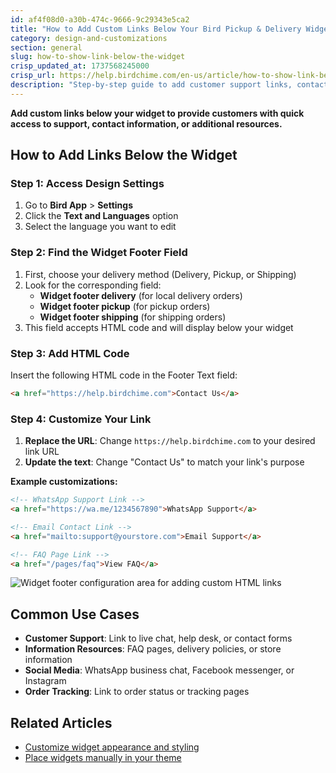 ```yaml
---
id: af4f08d0-a30b-474c-9666-9c29343e5ca2
title: "How to Add Custom Links Below Your Bird Pickup & Delivery Widget"
category: design-and-customizations
section: general
slug: how-to-show-link-below-the-widget
crisp_updated_at: 1737568245000
crisp_url: https://help.birdchime.com/en-us/article/how-to-show-link-below-the-widget-1v7vc8v/
description: "Step-by-step guide to add customer support links, contact forms, and external resources below your Bird Pickup & Delivery widget. Includes HTML code examples and customization options."
---
```


**Add custom links below your widget to provide customers with quick access to support, contact information, or additional resources.**

## How to Add Links Below the Widget

### Step 1: Access Design Settings

1. Go to **Bird App** > **Settings**
2. Click the **Text and Languages** option
3. Select the language you want to edit

### Step 2: Find the Widget Footer Field

1. First, choose your delivery method (Delivery, Pickup, or Shipping)
2. Look for the corresponding field:
   - **Widget footer delivery** (for local delivery orders)
   - **Widget footer pickup** (for pickup orders) 
   - **Widget footer shipping** (for shipping orders)
3. This field accepts HTML code and will display below your widget

### Step 3: Add HTML Code

Insert the following HTML code in the Footer Text field:

```html
<a href="https://help.birdchime.com">Contact Us</a>
```

### Step 4: Customize Your Link

1. **Replace the URL**: Change `https://help.birdchime.com` to your desired link URL
2. **Update the text**: Change "Contact Us" to match your link's purpose

**Example customizations:**

```html
<!-- WhatsApp Support Link -->
<a href="https://wa.me/1234567890">WhatsApp Support</a>

<!-- Email Contact Link -->
<a href="mailto:support@yourstore.com">Email Support</a>

<!-- FAQ Page Link -->
<a href="/pages/faq">View FAQ</a>
```

![Widget footer configuration area for adding custom HTML links](https://storage.crisp.chat/users/helpdesk/website/ca826b447482b000/footer-text-final_1ywpi5d.png)

## Common Use Cases

- **Customer Support**: Link to live chat, help desk, or contact forms
- **Information Resources**: FAQ pages, delivery policies, or store information
- **Social Media**: WhatsApp business chat, Facebook messenger, or Instagram
- **Order Tracking**: Link to order status or tracking pages

## Related Articles

- [Customize widget appearance and styling](https://help.birdchime.com/en-us/article/how-to-customize-the-widget-look-1t5c07x/)
- [Place widgets manually in your theme](https://help.birdchime.com/en-us/article/manual-widget-placement-1iq0zmb/)
